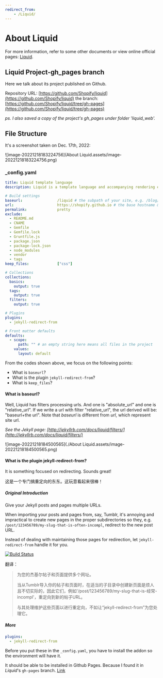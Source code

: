 ```yaml
---
redirect_from: 
	- /Liquid/
---
```




# About Liquid

For more information, refer to some other documents or view online official pages: [Liquid](https://shopify.github.io/liquid/).

## Liquid Project-gh_pages branch

Here we talk about its project published on Github.

Repository URL: [https://github.com/Shopify/liquid](https://github.com/Shopify/liquid)
the branch: [https://github.com/Shopify/liquid/tree/gh-pages](https://github.com/Shopify/liquid/tree/gh-pages)

*ps. I also saved a copy of the project's gh_pages under folder 'liquid_web'.*

## File Structure

It's a screenshot taken on Dec. 17th, 2022:

![image-20221218183224756](About Liquid.assets/image-20221218183224756.png)

### _config.yaml

``` yaml
title: Liquid template language
description: Liquid is a template language and accompanying rendering engine. It is built for security, so is perfect for rendering custom templates from your users.

# Build settings
baseurl:                /liquid # the subpath of your site, e.g. /blog/
url:                    https://shopify.github.io # the base hostname & protocol for your site
permalink:              pretty
exclude:
  - README.md
  - CNAME
  - Gemfile
  - Gemfile.lock
  - Gruntfile.js
  - package.json
  - package-lock.json
  - node_modules
  - vendor
  - tags
keep_files:             ["css"]

# Collections
collections:
  basics:
    output: true
  tags:
    output: true
  filters:
    output: true

# Plugins
plugins:
  - jekyll-redirect-from

# Front matter defaults
defaults:
  - scope:
      path: "" # an empty string here means all files in the project
    values:
      layout: default

```

From the codes shown above, we focus on the following points:

- What is `baseurl`?
- What is the plugin `jekyll-redirect-from`?
- What is `keep_files`?

#### What is baseurl?

Well, Liquid has filters processing urls. And one is "absolute_url" and one is "relative_url". If we write a url with filter "relative_url", the url derived will be: "baseurl+the url". Note that *baseurl* is different from *url*, which represent site url. 

*See the Jekyll page: [http://jekyllrb.com/docs/liquid/filters/](http://jekyllrb.com/docs/liquid/filters/)*

![image-20221218184500565](./About Liquid.assets/image-20221218184500565.png)

#### What is the plugin jekyll-redirect-from?

It is something focused on redirecting. Sounds great!

这是一个专门搞重定向的东东。这玩意看起来很棒！

##### Original Introduction

Give your Jekyll posts and pages multiple URLs.

When importing your posts and pages from, say, Tumblr, it's annoying and impractical to create new pages in the proper subdirectories so they, e.g. `/post/123456789/my-slug-that-is-often-incompl`, redirect to the new post URL.

Instead of dealing with maintaining those pages for redirection, let `jekyll-redirect-from` handle it for you.

[![Build Status](https://github.com/jekyll/jekyll-redirect-from/actions/workflows/ci.yml/badge.svg?branch=master)](https://github.com/jekyll/jekyll-redirect-from/actions/workflows/ci.yml)

翻译：

> 为您的杰基尔帖子和页面提供多个网址。
>
> 当从Tumblr导入你的帖子和页面时，在适当的子目录中创建新页面是烦人且不切实际的，因此它们，例如'/post/123456789/my-slug-that-is-经常-incompl'，重定向到新的帖子URL。
>
> 与其处理维护这些页面以进行重定向，不如让“jekyll-redirect-from”为您处理它。

##### More

```yaml
plugins:
  - jekyll-redirect-from
```

Before you put these in the `_config.yaml`, you have to install the addon so the environment will have it.

It should be able to be installed in Github Pages. Because I found it in *Liquid*'s `gh-pages` branch. [Link](https://github.com/Shopify/liquid/tree/gh-pages)

